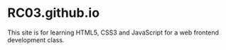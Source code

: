 # RC03.github.io
This site is for learning HTML5, CSS3 and JavaScript for a web frontend development class.
